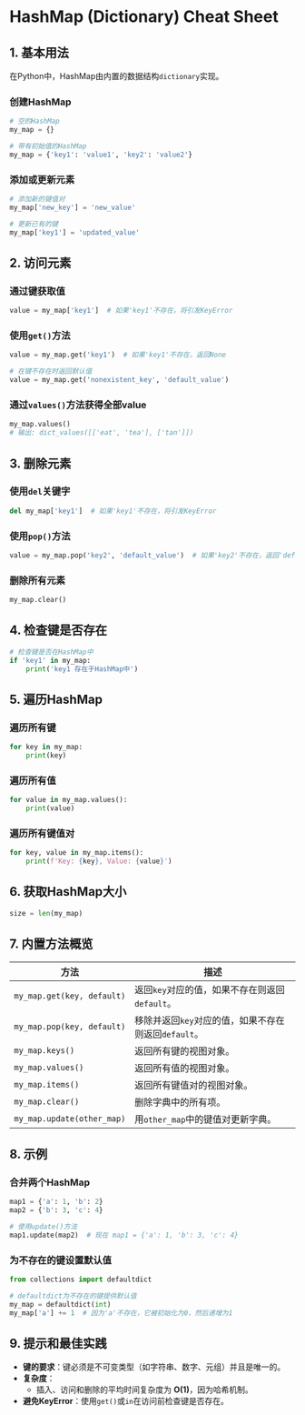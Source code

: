 # HashMap (Dictionary) Cheat Sheet

## **1. 基本用法**
在Python中，HashMap由内置的数据结构`dictionary`实现。

### **创建HashMap**
```python
# 空的HashMap
my_map = {}

# 带有初始值的HashMap
my_map = {'key1': 'value1', 'key2': 'value2'}
```

### **添加或更新元素**
```python
# 添加新的键值对
my_map['new_key'] = 'new_value'

# 更新已有的键
my_map['key1'] = 'updated_value'
```

## **2. 访问元素**
### **通过键获取值**
```python
value = my_map['key1']  # 如果'key1'不存在，将引发KeyError
```

### **使用`get()`方法**
```python
value = my_map.get('key1')  # 如果'key1'不存在，返回None

# 在键不存在时返回默认值
value = my_map.get('nonexistent_key', 'default_value')
```

### 通过`values()`方法获得全部value
```python
my_map.values()
# 输出: dict_values([['eat', 'tea'], ['tan']])
```


## **3. 删除元素**
### **使用`del`关键字**
```python
del my_map['key1']  # 如果'key1'不存在，将引发KeyError
```

### **使用`pop()`方法**
```python
value = my_map.pop('key2', 'default_value')  # 如果'key2'不存在，返回'default_value'
```

### **删除所有元素**
```python
my_map.clear()
```

## **4. 检查键是否存在**
```python
# 检查键是否在HashMap中
if 'key1' in my_map:
    print('key1 存在于HashMap中')
```

## **5. 遍历HashMap**
### **遍历所有键**
```python
for key in my_map:
    print(key)
```

### **遍历所有值**
```python
for value in my_map.values():
    print(value)
```

### **遍历所有键值对**
```python
for key, value in my_map.items():
    print(f'Key: {key}, Value: {value}')
```

## **6. 获取HashMap大小**
```python
size = len(my_map)
```

## **7. 内置方法概览**

| 方法                        | 描述                                                    |
|----------------------------|--------------------------------------------------------|
| `my_map.get(key, default)` | 返回`key`对应的值，如果不存在则返回`default`。          |
| `my_map.pop(key, default)` | 移除并返回`key`对应的值，如果不存在则返回`default`。     |
| `my_map.keys()`            | 返回所有键的视图对象。                                  |
| `my_map.values()`          | 返回所有值的视图对象。                                  |
| `my_map.items()`           | 返回所有键值对的视图对象。                              |
| `my_map.clear()`           | 删除字典中的所有项。                                    |
| `my_map.update(other_map)` | 用`other_map`中的键值对更新字典。                       |

## **8. 示例**
### **合并两个HashMap**
```python
map1 = {'a': 1, 'b': 2}
map2 = {'b': 3, 'c': 4}

# 使用update()方法
map1.update(map2)  # 现在 map1 = {'a': 1, 'b': 3, 'c': 4}
```

### **为不存在的键设置默认值**
```python
from collections import defaultdict

# defaultdict为不存在的键提供默认值
my_map = defaultdict(int)
my_map['a'] += 1  # 因为'a'不存在，它被初始化为0，然后递增为1
```

## **9. 提示和最佳实践**
- **键的要求**：键必须是不可变类型（如字符串、数字、元组）并且是唯一的。
- **复杂度**：
  - 插入、访问和删除的平均时间复杂度为 **O(1)**，因为哈希机制。
- **避免KeyError**：使用`get()`或`in`在访问前检查键是否存在。